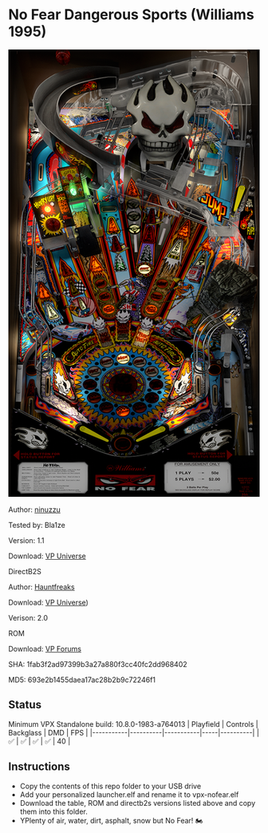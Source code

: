 # No Fear Dangerous Sports (Williams 1995)  

![Table Preview](https://github.com/Bla1ze/vpx-images/blob/main/vpx-nofear.png)

Author: [ninuzzu](https://vpuniverse.com/profile/5530-ninuzzu/)  

Tested by: Bla1ze

Version: 1.1

Download: [VP Universe](https://vpuniverse.com/files/file/5497-no-fear-dangerous-sports-williams-1995/)

DirectB2S

Author: [Hauntfreaks](https://vpuniverse.com/profile/5216-hauntfreaks/)  


Download: [VP Universe](https://vpuniverse.com/files/file/12981-no-fear-dangerous-sports-williams-1995-b2s-with-full-dmd/))

Verison: 2.0

ROM

Download: [VP Forums](https://www.vpforums.org/index.php?app=downloads&showfile=1271)

SHA: 1fab3f2ad97399b3a27a880f3cc40fc2dd968402

MD5: 693e2b1455daea17ac28b2b9c72246f1

## Status 

Minimum VPX Standalone build: 10.8.0-1983-a764013
| Playfield | Controls | Backglass | DMD | FPS | 
|-----------|----------|-----------|-----|----------|
| :white_check_mark: | :white_check_mark: | :white_check_mark: | :white_check_mark: | 40 |

## Instructions

- Copy the contents of this repo folder to your USB drive
- Add your personalized launcher.elf and rename it to vpx-nofear.elf
- Download the table, ROM and directb2s versions listed above and copy them into this folder. 
- YPlenty of air, water, dirt, asphalt, snow but No Fear! 🏍️
